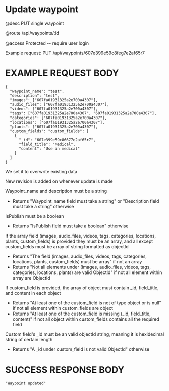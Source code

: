 # Update waypoint
@desc PUT single waypoint

@route /api/waypoints/:id

@access Protected -- require user login

Example request: PUT /api/waypoints/607e399e59c8feg7e2af65r7

# EXAMPLE REQUEST BODY
```
{
  "waypoint_name": "test",
  "description": "test",
  "images": ["607fa01931325a2e700a4307"],
  "audio_files": ["607fa01931325a2e700a4307"],
  "videos": ["607fa01931325a2e700a4307"],
  "tags": ["607fa01931325a2e700a4307", "607fa01931325a2e700a4307"],
  "categories": ["607fa01931325a2e700a4307"],
  "locations": ["607fa01931325a2e700a4307"],
  "plants": ["607fa01931325a2e700a4307"],
  "custom_fields": "custom_fields": [
    {
      "_id": "607e399e59c86677e2af65r7",
      "field_title": "Medical",
      "content": "Use in medical"
    }
  ]
}
```

We set it to overwrite existing data

New revision is added on whenever update is made

Waypoint_name and description must be a string
- Returns "Waypoint_name field must take a string" or "Description field must take a string" otherwise

IsPublish must be a boolean
- Returns "IsPublish field must take a boolean" otherwise

If the array field (images, audio_files, videos, tags, categories, locations, plants, custom_fields) is provided they must be an array, and all except custom_fields must be array of string formatted as objectId
- Returns "The field (images, audio_files, videos, tags, categories, locations, plants, custom_fields) must be array" if not an array
- Returns "Not all elements under (images, audio_files, videos, tags, categories, locations, plants) are valid ObjectId" if not all element within array are ObjectId

If custom_field is provided, the array of object must contain _id, field_title, and content in each object
- Returns "At least one of the custom_field is not of type object or is null" if not all element within custom_fields are object
- Returns "At least one of the custom_field is missing (_id, field_title, content)" if not all object within custom_fields contains all the required field

Custom field's _id must be an valid objectId string, meaning it is hexidecimal string of certain length
- Returns "A _id under custom_field is not valid ObjectId" otherwise

# SUCCESS RESPONSE BODY
```
"Waypoint updated"
```